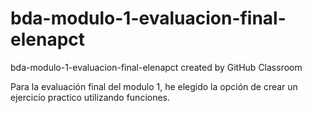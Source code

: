 # bda-modulo-1-evaluacion-final-elenapct
bda-modulo-1-evaluacion-final-elenapct created by GitHub Classroom

Para la evaluación final del modulo 1, he elegido la opción de crear un ejercicio practico utilizando funciones.

